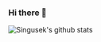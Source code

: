 ### Hi there 👋

<!--
**Singusek/Singusek** is a ✨ _special_ ✨ repository because its `README.md` (this file) appears on your GitHub profile.

Here are some ideas to get you started:

- 🔭 I’m currently working on ...
- 🌱 I’m currently learning ...
- 👯 I’m looking to collaborate on ...
- 🤔 I’m looking for help with ...
- 💬 Ask me about ...
- 📫 How to reach me: ...
- 😄 Pronouns: ...
- ⚡ Fun fact: ...
-->
![Singusek's github stats](https://github-readme-stats.vercel.app/api?username=Singusek&show_icons=true&theme=radical&show_icons=true)
